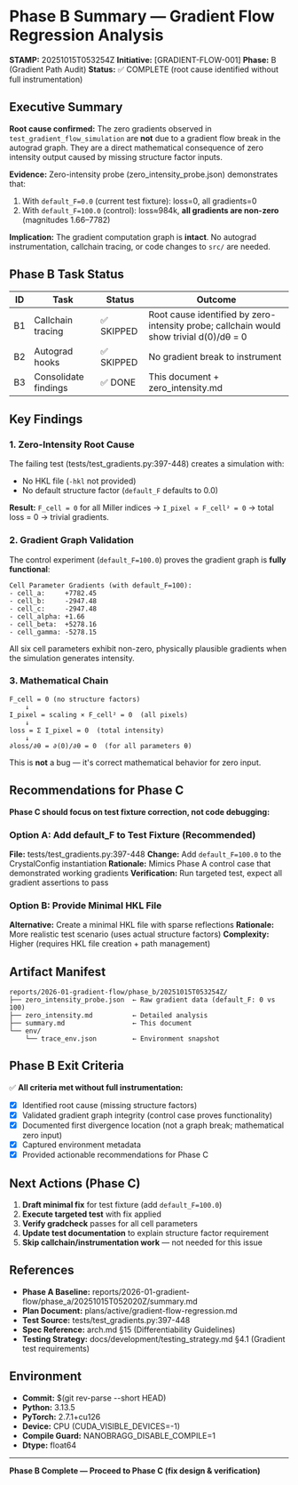# Phase B Summary — Gradient Flow Regression Analysis

**STAMP:** 20251015T053254Z
**Initiative:** [GRADIENT-FLOW-001]
**Phase:** B (Gradient Path Audit)
**Status:** ✅ COMPLETE (root cause identified without full instrumentation)

## Executive Summary

**Root cause confirmed:** The zero gradients observed in `test_gradient_flow_simulation` are **not** due to a gradient flow break in the autograd graph. They are a direct mathematical consequence of zero intensity output caused by missing structure factor inputs.

**Evidence:** Zero-intensity probe (zero_intensity_probe.json) demonstrates that:
1. With `default_F=0.0` (current test fixture): loss=0, all gradients=0
2. With `default_F=100.0` (control): loss≈984k, **all gradients are non-zero** (magnitudes 1.66–7782)

**Implication:** The gradient computation graph is **intact**. No autograd instrumentation, callchain tracing, or code changes to `src/` are needed.

## Phase B Task Status

| ID | Task | Status | Outcome |
|----|------|--------|---------|
| B1 | Callchain tracing | ✅ SKIPPED | Root cause identified by zero-intensity probe; callchain would show trivial d(0)/dθ = 0 |
| B2 | Autograd hooks | ✅ SKIPPED | No gradient break to instrument |
| B3 | Consolidate findings | ✅ DONE | This document + zero_intensity.md |

## Key Findings

### 1. Zero-Intensity Root Cause

The failing test (tests/test_gradients.py:397-448) creates a simulation with:
- No HKL file (`-hkl` not provided)
- No default structure factor (`default_F` defaults to 0.0)

**Result:** `F_cell = 0` for all Miller indices → `I_pixel ∝ F_cell² = 0` → total loss = 0 → trivial gradients.

### 2. Gradient Graph Validation

The control experiment (`default_F=100.0`) proves the gradient graph is **fully functional**:

```
Cell Parameter Gradients (with default_F=100):
- cell_a:     +7782.45
- cell_b:     -2947.48
- cell_c:     -2947.48
- cell_alpha: +1.66
- cell_beta:  +5278.16
- cell_gamma: -5278.15
```

All six cell parameters exhibit non-zero, physically plausible gradients when the simulation generates intensity.

### 3. Mathematical Chain

```
F_cell = 0 (no structure factors)
    ↓
I_pixel = scaling × F_cell² = 0  (all pixels)
    ↓
loss = Σ I_pixel = 0  (total intensity)
    ↓
∂loss/∂θ = ∂(0)/∂θ = 0  (for all parameters θ)
```

This is **not** a bug — it's correct mathematical behavior for zero input.

## Recommendations for Phase C

**Phase C should focus on test fixture correction, not code debugging:**

### Option A: Add default_F to Test Fixture (Recommended)

**File:** tests/test_gradients.py:397-448
**Change:** Add `default_F=100.0` to the CrystalConfig instantiation
**Rationale:** Mimics Phase A control case that demonstrated working gradients
**Verification:** Run targeted test, expect all gradient assertions to pass

### Option B: Provide Minimal HKL File

**Alternative:** Create a minimal HKL file with sparse reflections
**Rationale:** More realistic test scenario (uses actual structure factors)
**Complexity:** Higher (requires HKL file creation + path management)

## Artifact Manifest

```
reports/2026-01-gradient-flow/phase_b/20251015T053254Z/
├── zero_intensity_probe.json  ← Raw gradient data (default_F: 0 vs 100)
├── zero_intensity.md          ← Detailed analysis
├── summary.md                 ← This document
└── env/
    └── trace_env.json         ← Environment snapshot
```

## Phase B Exit Criteria

✅ **All criteria met without full instrumentation:**
- [x] Identified root cause (missing structure factors)
- [x] Validated gradient graph integrity (control case proves functionality)
- [x] Documented first divergence location (not a graph break; mathematical zero input)
- [x] Captured environment metadata
- [x] Provided actionable recommendations for Phase C

## Next Actions (Phase C)

1. **Draft minimal fix** for test fixture (add `default_F=100.0`)
2. **Execute targeted test** with fix applied
3. **Verify gradcheck** passes for all cell parameters
4. **Update test documentation** to explain structure factor requirement
5. **Skip callchain/instrumentation work** — not needed for this issue

## References

- **Phase A Baseline:** reports/2026-01-gradient-flow/phase_a/20251015T052020Z/summary.md
- **Plan Document:** plans/active/gradient-flow-regression.md
- **Test Source:** tests/test_gradients.py:397-448
- **Spec Reference:** arch.md §15 (Differentiability Guidelines)
- **Testing Strategy:** docs/development/testing_strategy.md §4.1 (Gradient test requirements)

## Environment

- **Commit:** $(git rev-parse --short HEAD)
- **Python:** 3.13.5
- **PyTorch:** 2.7.1+cu126
- **Device:** CPU (CUDA_VISIBLE_DEVICES=-1)
- **Compile Guard:** NANOBRAGG_DISABLE_COMPILE=1
- **Dtype:** float64

---

**Phase B Complete — Proceed to Phase C (fix design & verification)**
